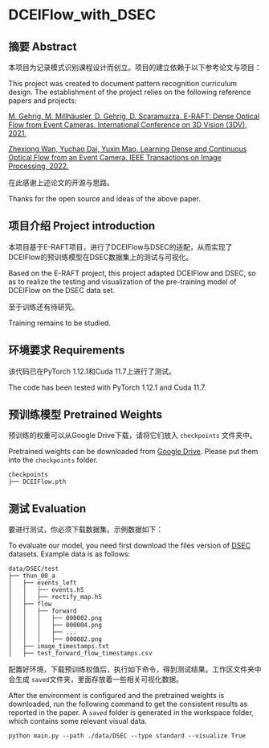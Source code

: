 # DCEIFlow_with_DSEC

## 摘要 Abstract

本项目为记录模式识别课程设计而创立。项目的建立依赖于以下参考论文与项目：

This project was created to document pattern recognition curriculum design. The establishment of the project relies on the following reference papers and projects:

[M. Gehrig, M. Millhäusler, D. Gehrig, D. Scaramuzza. E-RAFT: Dense Optical Flow from Event Cameras. International Conference on 3D Vision (3DV), 2021.](http://rpg.ifi.uzh.ch/ERAFT.html)

[Zhexiong Wan, Yuchao Dai, Yuxin Mao. Learning Dense and Continuous Optical Flow from an Event Camera. IEEE Transactions on Image Processing, 2022.](https://npucvr.github.io/DCEIFlow/)

在此感谢上述论文的开源与思路。

Thanks for the open source and ideas of the above paper.

## 项目介绍 Project introduction

本项目基于E-RAFT项目，进行了DCEIFlow与DSEC的适配，从而实现了DCEIFlow的预训练模型在DSEC数据集上的测试与可视化。

Based on the E-RAFT project, this project adapted DCEIFlow and DSEC, so as to realize the testing and visualization of the pre-training model of DCEIFlow on the DSEC data set.

至于训练还有待研究。

Training remains to be studied.

## 环境要求 Requirements

该代码已在PyTorch 1.12.1和Cuda 11.7上进行了测试。

The code has been tested with PyTorch 1.12.1 and Cuda 11.7.

## 预训练模型 Pretrained Weights

预训练的权重可以从Google Drive下载，请将它们放入 `checkpoints` 文件夹中。

Pretrained weights can be downloaded from [Google Drive](https://drive.google.com/drive/folders/1Dh7BqXozY59SZKOgVj7_yZ5d09R8qilw?usp=share_link). Please put them into the `checkpoints` folder.

```
checkpoints
├── DCEIFlow.pth
```

## 测试 Evaluation

要进行测试，你必须下载数据集。示例数据如下：

To evaluate our model, you need first download the files version of [DSEC](https://dsec.ifi.uzh.ch/dsec-datasets/download/) datasets. Example data is as follows:

```
data/DSEC/test
├── thun_00_a
│   ├── events_left
│   │	├── events.h5
│   │	├── rectify_map.h5
│   ├── flow
│   │   ├── forward
│   │   │   ├── 000002.png
│   │   │   ├── 000004.png
│   │   │   ├── ...
│   │   │   ├── 000082.png
│   ├── image_timestamps.txt
│   ├── test_forward_flow_timestamps.csv
```

配置好环境，下载预训练权值后，执行如下命令，得到测试结果。工作区文件夹中会生成 `saved`文件夹，里面存放着一些相关可视化数据。

After the environment is configured and the pretrained weights is downloaded, run the following command to get the consistent results as reported in the paper. A `saved` folder is generated in the workspace folder, which contains some relevant visual data.

```
python main.py --path ./data/DSEC --type standard --visualize True
```
